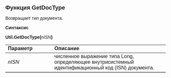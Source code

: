 ﻿<html>
<head>
<title>GetDocType</title>
</head>

<body>

<p><font size="4" face="Arial"><strong>Функция GetDocType</strong></font></p>

<p><font face="Arial">Возвращает тип документа.</font></p>

<p class="label"><font face="Arial"><b>Синтаксис</b></font></p>

<p><strong><font face="Arial">Util.GetDocType</font></strong><font face="Arial"><strong>(</strong><em>nISN</em><strong>)</strong></font></p>

<table border="1" cellPadding="5" cols="2" frame="below" rules="rows" id="table1">
  <tr vAlign="top">
    <td class="label" width="29%"><font face="Arial"><b>Параметр</b></font></td>
    <td class="label" width="71%"><font face="Arial"><strong>Описание</strong></font></td>
  </tr>
  <tr>
    <td width="29%"><font face="Arial"><em>nISN</em></font></td>
    <td width="71%"><font face="Arial">численное выражение типа Long, 
	определяющее внутрисистемный идентификационный код (ISN) документа.
    </font></td>
  </tr>
</table>

</body>
</html>
